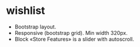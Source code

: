 # wishlist

- Bootstrap layout.
- Responsive (bootstrap grid). Min width 320px.
- Block «Store Features» is a slider with autoscroll.
